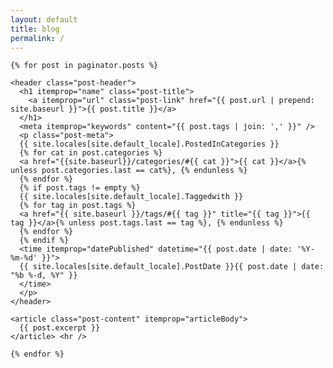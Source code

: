 ```yaml
---
layout: default
title: blog
permalink: /
---
```



<div class="home">
  <div class="post" itemscope itemtype="http://schema.org/BlogPosting" >
    
    {% for post in paginator.posts %}
  
    <header class="post-header">
      <h1 itemprop="name" class="post-title">
        <a itemprop="url" class="post-link" href="{{ post.url | prepend: site.baseurl }}">{{ post.title }}</a>
      </h1>
      <meta itemprop="keywords" content="{{ post.tags | join: ',' }}" />
      <p class="post-meta">
      {{ site.locales[site.default_locale].PostedInCategories }}
      {% for cat in post.categories %}
      <a href="{{site.baseurl}}/categories/#{{ cat }}">{{ cat }}</a>{% unless post.categories.last == cat%}, {% endunless %}
      {% endfor %}
      {% if post.tags != empty %}
      {{ site.locales[site.default_locale].Taggedwith }}
      {% for tag in post.tags %}
      <a href="{{ site.baseurl }}/tags/#{{ tag }}" title="{{ tag }}">{{ tag }}</a>{% unless post.tags.last == tag %}, {% endunless %}
      {% endfor %}
      {% endif %}
      <time itemprop="datePublished" datetime="{{ post.date | date: '%Y-%m-%d' }}">
      {{ site.locales[site.default_locale].PostDate }}{{ post.date | date: "%b %-d, %Y" }}
      </time>
      </p>
    </header>

    <article class="post-content" itemprop="articleBody">
      {{ post.excerpt }}
    </article> <hr />
    
    {% endfor %}
  
  </div>
</div>